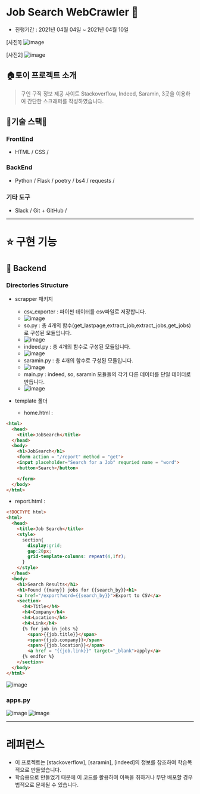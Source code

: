 # Job Search WebCrawler 🚄

- 진행기간 : 2021년 04월 04일 ~ 2021년 04월 10일

[사진1]
![image](https://user-images.githubusercontent.com/57933835/114275508-c1dc2c00-9a5d-11eb-8d71-7e500cff9cdc.png)

[사진2]
![image](https://user-images.githubusercontent.com/57933835/114275615-21d2d280-9a5e-11eb-9892-672475c9900b.png)

## **🏠토이 프로젝트 소개**

> 구인 구직 정보 제공 사이트 Stackoverflow, Indeed, Saramin, 3곳을 이용하여 간단한 스크래퍼를 작성하였습니다.


## **🌹기술 스택🌹**

### **FrontEnd**

- HTML / CSS / 

### **BackEnd**

- Python / Flask / poetry / bs4 / requests / 

### **기타 도구**

- Slack / Git + GitHub / 

---

# ⭐️ **구현 기능**

## 🌱 Backend

### Directories Structure
- scrapper 패키지
  + csv_exporter : 파이썬 데이터를 csv파일로 저장합니다.
  + ![image](https://user-images.githubusercontent.com/57933835/114276299-00271a80-9a61-11eb-8198-edb3e63e736d.png)
  + so.py        : 총 4개의 함수(get_lastpage,extract_job,extract_jobs,get_jobs)로 구성된 모듈입니다.
  + ![image](https://user-images.githubusercontent.com/57933835/114276101-2b5d3a00-9a60-11eb-9680-93eab26bd246.png)
  + indeed.py    : 총 4개의 함수로 구성된 모듈입니다.
  + ![image](https://user-images.githubusercontent.com/57933835/114276336-2b116e80-9a61-11eb-80eb-0c899be49552.png)
  + saramin.py   : 총 4개의 함수로 구성된 모듈입니다.
  + ![image](https://user-images.githubusercontent.com/57933835/114276267-d837b700-9a60-11eb-8ad1-84c8b18fb152.png)
  + main.py      : indeed, so, saramin 모듈들의 각기 다른 데이터를 단일 데이터로 만듭니다.
  + ![image](https://user-images.githubusercontent.com/57933835/114276115-3fa13700-9a60-11eb-8ded-edd9e4afbb3e.png)

- template 폴더  
  + home.html   :
```html
<html>
  <head>
    <title>JobSearch</title>
  </head>
  <body>
    <h1>JobSearch</h1>
    <form action = "/report" method = "get">
    <input placeholder="Search for a Job" requried name = "word">
    <button>Search</button>

    </form>
  </body>
</html>
```

  + report.html :
```html
<!DOCTYPE html>
<html>
  <head>
    <title>Job Search</title>
    <style>
      section{
        display:grid;
        gap:20px;
        grid-template-columns: repeat(4,1fr);
      }
    </style>
  </head>
  <body>
    <h1>Search Results</h1>
    <h1>Found {{many}} jobs for {{search_by}}<h1> 
    <a href="/export?word={{search_by}}">Export to CSV</a>
    <section>
      <h4>Title</h4>
      <h4>Company</h4>
      <h4>Location</h4>
      <h4>Link</h4>
      {% for job in jobs %}
        <span>{{job.title}}</span>
        <span>{{job.company}}</span>
        <span>{{job.location}}</span>
        <a href = "{{job.link}}" target="_blank">apply</a>
      {% endfor %}
    </section>
  </body>
</html>
```
![image](https://user-images.githubusercontent.com/57933835/114275790-ca813200-9a5e-11eb-8d91-2cc8ade2a2f5.png)


### apps.py
![image](https://user-images.githubusercontent.com/57933835/114275736-9b6ac080-9a5e-11eb-8c6f-77a74e342f09.png)
![image](https://user-images.githubusercontent.com/57933835/114275757-afaebd80-9a5e-11eb-8e29-fe0f226a228c.png)


---



# **레퍼런스**

- 이 프로젝트는 [stackoverflow], [saramin], [indeed]의 정보를 참조하여 학습목적으로 만들었습니다.
- 학습용으로 만들었기 때문에 이 코드를 활용하여 이득을 취하거나 무단 배포할 경우 법적으로 문제될 수 있습니다.


